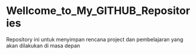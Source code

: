 # Wellcome_to_My_GITHUB_Repositories
Repository ini untuk menyimpan rencana project dan pembelajaran yang akan dilakukan di masa depan
